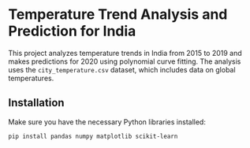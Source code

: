 # Temperature Trend Analysis and Prediction for India

This project analyzes temperature trends in India from 2015 to 2019 and makes predictions for 2020 using polynomial curve fitting. The analysis uses the `city_temperature.csv` dataset, which includes data on global temperatures.

## Installation

Make sure you have the necessary Python libraries installed:

```bash
pip install pandas numpy matplotlib scikit-learn
